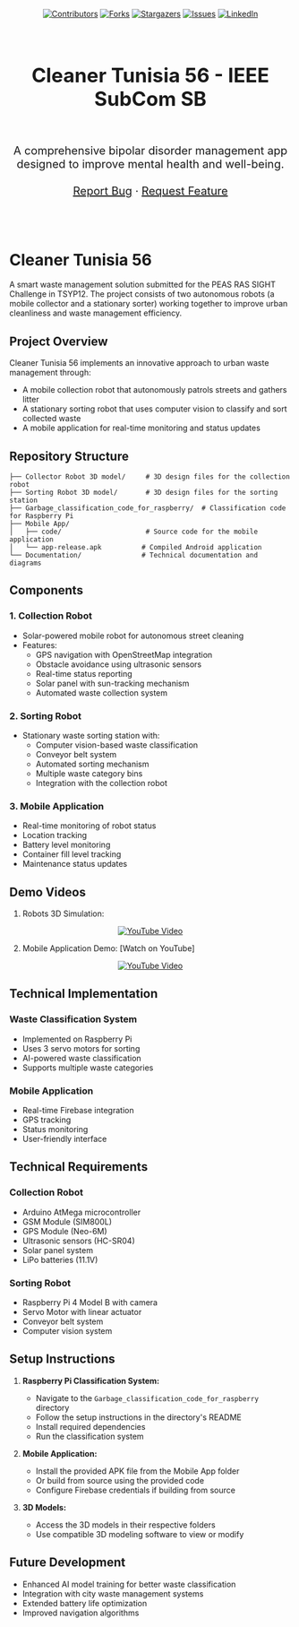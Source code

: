 <div align="center">

[![Contributors][contributors-shield]][contributors-url]
[![Forks][forks-shield]][forks-url]
[![Stargazers][stars-shield]][stars-url]
[![Issues][issues-shield]][issues-url]
[![LinkedIn][linkedin-shield]](https://www.linkedin.com/in/chater-marzougui-342125299/)

</div>


<br />
<div align="center">
    <h1 style="font-size:35px">Cleaner Tunisia 56 - IEEE SubCom SB  <br></h1>
    <br>
    <p style="font-size:20px" align="center">
        A comprehensive bipolar disorder management app designed to improve mental health and well-being.
    <br>
    <br>
    <a href="https://github.com/chater-marzougui/Sup-Bot_HexaBot-Nearby-Location/issues/new?labels=bug&template=bug-report---.md">Report Bug</a>
    ·
    <a href="https://github.com/chater-marzougui/Sup-Bot_HexaBot-Nearby-Location/issues/new?labels=enhancement&template=feature-request---.md">Request Feature</a>
  </p>
</div>
<br>
<br>
  

# Cleaner Tunisia 56

A smart waste management solution submitted for the PEAS RAS SIGHT Challenge in TSYP12. The project consists of two autonomous robots (a mobile collector and a stationary sorter) working together to improve urban cleanliness and waste management efficiency.

## Project Overview

Cleaner Tunisia 56 implements an innovative approach to urban waste management through:
- A mobile collection robot that autonomously patrols streets and gathers litter
- A stationary sorting robot that uses computer vision to classify and sort collected waste
- A mobile application for real-time monitoring and status updates

## Repository Structure

```
├── Collector Robot 3D model/     # 3D design files for the collection robot
├── Sorting Robot 3D model/       # 3D design files for the sorting station
├── Garbage_classification_code_for_raspberry/  # Classification code for Raspberry Pi
├── Mobile App/
│   ├── code/                     # Source code for the mobile application
│   └── app-release.apk          # Compiled Android application
└── Documentation/               # Technical documentation and diagrams
```

## Components

### 1. Collection Robot
- Solar-powered mobile robot for autonomous street cleaning
- Features:
  - GPS navigation with OpenStreetMap integration
  - Obstacle avoidance using ultrasonic sensors
  - Real-time status reporting
  - Solar panel with sun-tracking mechanism
  - Automated waste collection system

### 2. Sorting Robot
- Stationary waste sorting station with:
  - Computer vision-based waste classification
  - Conveyor belt system
  - Automated sorting mechanism
  - Multiple waste category bins
  - Integration with the collection robot

### 3. Mobile Application
- Real-time monitoring of robot status
- Location tracking
- Battery level monitoring
- Container fill level tracking
- Maintenance status updates

## Demo Videos

1. Robots 3D Simulation:

<div align="center">

[![YouTube Video](https://img.youtube.com/vi/OxUUnQa4V6M/0.jpg)](https://www.youtube.com/watch?v=OxUUnQa4V6M)

</div>

2. Mobile Application Demo: [Watch on YouTube]

<div align="center">

[![YouTube Video](https://img.youtube.com/vi/lcw-HjMQoZ0/0.jpg)](https://www.youtube.com/watch?v=lcw-HjMQoZ0)

</div>

## Technical Implementation

### Waste Classification System
- Implemented on Raspberry Pi
- Uses 3 servo motors for sorting
- AI-powered waste classification
- Supports multiple waste categories

### Mobile Application
- Real-time Firebase integration
- GPS tracking
- Status monitoring
- User-friendly interface

## Technical Requirements

### Collection Robot
- Arduino AtMega microcontroller
- GSM Module (SIM800L)
- GPS Module (Neo-6M)
- Ultrasonic sensors (HC-SR04)
- Solar panel system
- LiPo batteries (11.1V)

### Sorting Robot
- Raspberry Pi 4 Model B with camera
- Servo Motor with linear actuator
- Conveyor belt system
- Computer vision system

## Setup Instructions

1. **Raspberry Pi Classification System:**
   - Navigate to the `Garbage_classification_code_for_raspberry` directory
   - Follow the setup instructions in the directory's README
   - Install required dependencies
   - Run the classification system

2. **Mobile Application:**
   - Install the provided APK file from the Mobile App folder
   - Or build from source using the provided code
   - Configure Firebase credentials if building from source

3. **3D Models:**
   - Access the 3D models in their respective folders
   - Use compatible 3D modeling software to view or modify

## Future Development

- Enhanced AI model training for better waste classification
- Integration with city waste management systems
- Extended battery life optimization
- Improved navigation algorithms


[contributors-shield]: https://img.shields.io/github/contributors/chater-marzougui/Sup-Bot_HexaBot-Nearby-Location.svg?style=for-the-badge
[contributors-url]: https://github.com/chater-marzougui/Sup-Bot_HexaBot-Nearby-Location/graphs/contributors
[forks-shield]: https://img.shields.io/github/forks/chater-marzougui/Sup-Bot_HexaBot-Nearby-Location.svg?style=for-the-badge
[forks-url]: https://github.com/chater-marzougui/Sup-Bot_HexaBot-Nearby-Location/network/members
[stars-shield]: https://img.shields.io/github/stars/chater-marzougui/Sup-Bot_HexaBot-Nearby-Location.svg?style=for-the-badge
[stars-url]: https://github.com/chater-marzougui/Sup-Bot_HexaBot-Nearby-Location/stargazers
[issues-shield]: https://img.shields.io/github/issues/chater-marzougui/Sup-Bot_HexaBot-Nearby-Location.svg?style=for-the-badge
[issues-url]: https://github.com/chater-marzougui/Sup-Bot_HexaBot-Nearby-Location/issues
[license-shield]: https://img.shields.io/github/license/chater-marzougui/Sup-Bot_HexaBot-Nearby-Location.svg?style=for-the-badge
[license-url]: https://github.com/chater-marzougui/Sup-Bot_HexaBot-Nearby-Location/blob/master/LICENSE
[linkedin-shield]: https://img.shields.io/badge/-LinkedIn-black.svg?style=for-the-badge&logo=linkedin&colorB=555
[linkedin-url]: https://www.linkedin.com/in/chater-marzougui-342125299/
